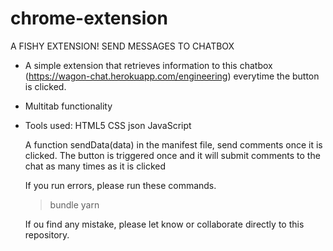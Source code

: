 # chrome-extension

A FISHY EXTENSION! SEND MESSAGES TO CHATBOX

- A simple extension that retrieves information to this chatbox (https://wagon-chat.herokuapp.com/engineering) everytime the button is clicked.
- Multitab functionality
- Tools used:
  HTML5
  CSS
  json
  JavaScript
  

  A function sendData(data) in the manifest file, send comments once it is clicked. 
  The button is triggered once and it will submit comments to the chat as many times as it is clicked
  
  
  If you run errors, please run these commands.
  > bundle
  > yarn
  
  
  
  If ou find any mistake, please let know or collaborate directly to this repository.
